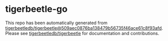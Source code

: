 # tigerbeetle-go
This repo has been automatically generated from [tigerbeetledb/tigerbeetle@509aec0876ba138479b56735f46ace61c8f93afd](https://github.com/tigerbeetledb/tigerbeetle/commit/509aec0876ba138479b56735f46ace61c8f93afd). Please see [tigerbeetledb/tigerbeetle](https://github.com/tigerbeetledb/tigerbeetle) for documentation and contributions.
